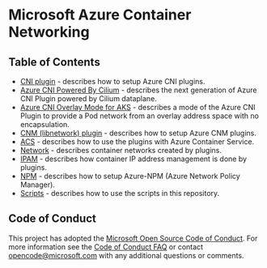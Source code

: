 # Microsoft Azure Container Networking

## Table of Contents
* [CNI plugin](cni.md) - describes how to setup Azure CNI plugins.
* [Azure CNI Powered By Cilium](cilium.md) - describes the next generation of Azure CNI Plugin powered by Cilium dataplane.
* [Azure CNI Overlay Mode for AKS](overlay-for-aks.md) - describes a mode of the Azure CNI Plugin to provide a Pod network from an overlay address space with no encapsulation.
* [CNM (libnetwork) plugin](cnm.md) - describes how to setup Azure CNM plugins.
* [ACS](acs.md) - describes how to use the plugins with Azure Container Service.
* [Network](network.md) - describes container networks created by plugins.
* [IPAM](ipam.md) - describes how container IP address management is done by plugins.
* [NPM](npm.md) - describes how to setup Azure-NPM (Azure Network Policy Manager).
* [Scripts](scripts.md) - describes how to use the scripts in this repository.

## Code of Conduct
This project has adopted the [Microsoft Open Source Code of Conduct](https://opensource.microsoft.com/codeofconduct/). For more information see the [Code of Conduct FAQ](https://opensource.microsoft.com/codeofconduct/faq/) or contact [opencode@microsoft.com](mailto:opencode@microsoft.com) with any additional questions or comments.
